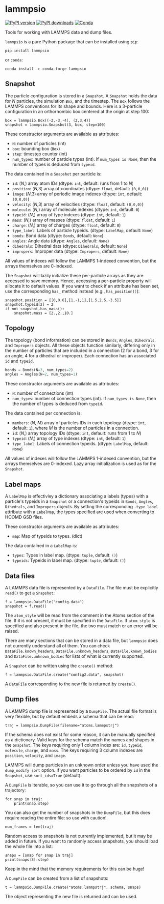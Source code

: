 # lammpsio

[![PyPI version](https://img.shields.io/pypi/v/lammpsio.svg)](https://pypi.org/project/lammpsio)
[![PyPI downloads](https://img.shields.io/pypi/dm/lammpsio)](https://pypi.org/project/lammpsio)
[![Conda](https://img.shields.io/conda/dn/conda-forge/lammpsio)](https://anaconda.org/conda-forge/lammpsio)

Tools for working with LAMMPS data and dump files.

`lammpsio` is a pure Python package that can be installed using `pip`:

    pip install lammpsio

or `conda`:

    conda install -c conda-forge lammpsio

## Snapshot

The particle configuration is stored in a `Snapshot`. A `Snapshot` holds the
data for *N* particles, the simulation `Box`, and the timestep. The `Box` follows
the LAMMPS conventions for its shape and bounds. Here is a 3-particle
configuration in an orthorhombic box centered at the origin at step 100:

    box = lammpsio.Box((-2,-3,-4), (2,3,4))
    snapshot = lammpsio.Snapshot(3, box, step=100)

These constructor arguments are available as attributes:

- `N`: number of particles (int)
- `box`: bounding box (`Box`)
- `step`: timestep counter (int)
- `num_types`: number of particle types (int). If `num_types is None`, then the number of types is deduced from `typeid`.

The data contained in a `Snapshot` per particle is:

- `id`: (*N*,) array atom IDs (dtype: `int`, default: runs from 1 to *N*)
- `position`: (*N*,3) array of coordinates (dtype: `float`, default: `(0,0,0)`)
- `image`: (*N*,3) array of periodic image indexes (dtype: `int`, default: `(0,0,0)`)
- `velocity`: (*N*,3) array of velocities (dtype: `float`, default: `(0,0,0)`)
- `molecule`: (*N*,) array of molecule indexes (dtype: `int`, default: `0`)
- `typeid`: (*N*,) array of type indexes (dtype: `int`, default: `1`)
- `mass`: (*N*,) array of masses (dtype: `float`, default: `1`)
- `charge`: (*N*,) array of charges (dtype: `float`, default: `0`)
- `type_label`: Labels of particle typeids. (dtype: `LabelMap`, default: `None`)
- `bonds`: Bond data (dtype: `Bonds`, default: `None`)
- `angles`: Angle data (dtype: `Angles`, default: `None`)
- `dihedrals`: Dihedral data (dtype: `Dihedrals`, default: `None`)
- `impropers`: Improper data (dtype: `Impropers`, default: `None`)

All values of indexes will follow the LAMMPS 1-indexed convention, but the
arrays themselves are 0-indexed.

The `Snapshot` will lazily initialize these per-particle arrays as they are
accessed to save memory. Hence, accessing a per-particle property will allocate
it to default values. If you want to check if an attribute has been set, use the
corresponding `has_` method instead (e.g., `has_position()`):

    snapshot.position = [[0,0,0],[1,-1,1],[1.5,2.5,-3.5]]
    snapshot.typeid[2] = 2
    if not snapshot.has_mass():
        snapshot.mass = [2.,2.,10.]

## Topology

The topology (bond information) can be stored in `Bonds`, `Angles`, `Dihedrals`,
and `Impropers` objects. All these objects function similarly, differing only in the
number of particles that are included in a connection (2 for a bond, 3 for an angle,
4 for a dihedral or improper). Each connection has an associated `id` and `typeid`.

```py
bonds = Bonds(N=3, num_types=2)
angles = Angles(N=2, num_types=1)
```
These constructor arguments are available as attributes:

- `N`: number of connections (int)
- `num_types`: number of connection types (int). If `num_types is None`, then the number of types is deduced from `typeid`.

The data contained per connection is:
- `members`: (*N*, *M*) array of particles IDs in each topology (dtype: `int`, default: `1`),
where *M* is the number of particles in a connection.
- `id`: (*N*,) array topology IDs (dtype: `int`, default: runs from 1 to *N*)
- `typeid`: (*N*,) array of type indexes (dtype: `int`, default: `1`)
- `type_label`: Labels of connection typeids. (dtype: `LabelMap`, default: `None`)

All values of indexes will follow the LAMMPS 1-indexed convention, but the
arrays themselves are 0-indexed. Lazy array initialization is used as for the `Snapshot`.

## Label maps

A `LabelMap` is effectivley a dictionary associating a labels (types) with a particle's
typeids in a `Snapshot` or a connection's typeids in `Bonds`, `Angles`, `Dihedrals`,
and `Impropers` objects. By setting the corresponding `.type_label` attribute with a
`LabelMap`, the types specified are used when converting to HOOMD GSD files.

These constructor arguments are available as attributes:
- `map`: Map of typeids to types. (dict)

The data contained in a `LabelMap` is:
- `types`: Types in label map. (dtype: `tuple`, default: `()`)
- `typeids`: Typeids in label map. (dtype: `tuple`, default: `()`)

## Data files

A LAMMPS data file is represented by a `DataFile`. The file must be explicitly
`read()` to get a `Snapshot`:

    f = lammpsio.DataFile("config.data")
    snapshot = f.read()

The `atom_style` will be read from the comment in the Atoms section
of the file. If it is not present, it must be specified in the `DataFile`.
If `atom_style` is specified and also present in the file, the two must match
or an error will be raised.

There are many sections that can be stored in a data file, but `lammpsio` does
not currently understand all of them. You can check `DataFile.known_headers`,
`DataFile.unknown_headers`, `DataFile.known_bodies` and `DataFile.unknown_bodies`
for lists of what is currently supported.

A `Snapshot` can be written using the `create()` method:

    f = lammpsio.DataFile.create("config2.data", snapshot)

A `DataFile` corresponding to the new file is returned by `create()`.

## Dump files

A LAMMPS dump file is represented by a `DumpFile`. The actual file format is
very flexible, but by default embeds a schema that can be read:

    traj = lammpsio.DumpFile(filename="atoms.lammpstrj")

If the schema does not exist for some reason, it can be manually specified as
a dictionary. Valid keys for the schema match the names and shapes in the
`Snapshot`. The keys requiring only 1 column index are: `id`, `typeid`,
`molecule`, `charge`, and `mass`. The keys requiring 3 column indexes are
`position`, `velocity`, and `image`.

LAMMPS will dump particles in an unknown order unless you have used the
`dump_modify sort` option. If you want particles to be ordered by `id` in the
`Snapshot`, use `sort_ids=True` (default).

A `DumpFile` is iterable, so you can use it to go through all the snapshots
of a trajectory:

    for snap in traj:
        print(snap.step)

You can also get the number of snapshots in the `DumpFile`, but this does
require reading the entire file: so use with caution!

    num_frames = len(traj)

Random access to snapshots is not currently implemented, but it may be added
in future. If you want to randomly access snapshots, you should load the
whole file into a list:

    snaps = [snap for snap in traj]
    print(snaps[3].step)

Keep in the mind that the memory requirements for this can be huge!

A `DumpFile` can be created from a list of snapshots:

    t = lammpsio.DumpFile.create("atoms.lammpstrj", schema, snaps)

The object representing the new file is returned and can be used.
